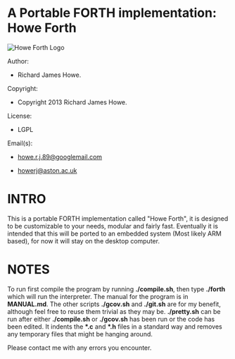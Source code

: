 
A Portable FORTH implementation: Howe Forth
===========================================

![Howe Forth Logo](https://raw.github.com/howerj/c-forth/master/logo.png "By the power of HOWE FORTH!")


Author:             

* Richard James Howe.

Copyright:          

* Copyright 2013 Richard James Howe.

License:            

* LGPL

Email(s):              

* howe.r.j.89@googlemail.com

* howerj@aston.ac.uk

INTRO
=====

This is a portable FORTH implementation called "Howe Forth", it is designed to
be customizable to your needs, modular and fairly fast. Eventually it is
intended that this will be ported to an embedded system (Most likely ARM based),
for now it will stay on the desktop computer.

NOTES
=====

To run first compile the program by running **./compile.sh**, then type
**./forth** which will run the interpreter. The manual for the program
is in **MANUAL.md**.  The other scripts **./gcov.sh** and **./git.sh**
are for my benefit, although feel free to reuse them trivial as they
may be. **./pretty.sh** can be run after either **./compile.sh** or
**./gcov.sh** has been run or the code has been edited. It indents the
**\*.c** and **\*.h** files in a standard way and removes any temporary
files that might be hanging around.

Please contact me with any errors you encounter.

